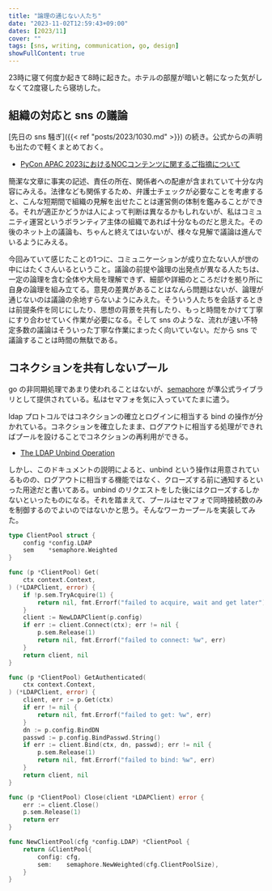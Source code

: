 ```yaml
---
title: "論理の通じない人たち"
date: "2023-11-02T12:59:43+09:00"
dates: [2023/11]
cover: ""
tags: [sns, writing, communication, go, design]
showFullContent: true
---
```


23時に寝て何度か起きて8時に起きた。ホテルの部屋が暗いと朝になった気がしなくて2度寝したら寝坊した。

## 組織の対応と sns の議論

[先日の sns 騒ぎ]({{< ref "posts/2023/1030.md" >}}) の続き。公式からの声明も出たので軽くまとめておく。

* [PyCon APAC 2023におけるNOCコンテンツに関するご指摘について](https://pyconjp.blogspot.com/2023/11/pyconapac2023-statement.html)

簡潔な文章に事実の記述、責任の所在、関係者への配慮が含まれていて十分な内容にみえる。法律なども関係するため、弁護士チェックが必要なことを考慮すると、こんな短期間で組織の見解を出せたことは運営側の体制を鑑みることができる。それが適正かどうかは人によって判断は異なるかもしれないが、私はコミュニティ運営というボランティア主体の組織であれば十分なものだと思えた。その後のネット上の議論も、ちゃんと終えてはいないが、様々な見解で議論は進んでいるようにみえる。

今回みていて感じたことの1つに、コミュニケーションが成り立たない人が世の中にはたくさんいるということ。議論の前提や論理の出発点が異なる人たちは、一定の論理を含む全体や大局を理解できず、細部や詳細のところだけを拠り所に自身の論理を組み立てる。意見の差異があることはなんら問題はないが、論理が通じないのは議論の余地すらないようにみえた。そういう人たちを会話するときは前提条件を同じにしたり、思想の背景を共有したり、もっと時間をかけて丁寧にすり合わせていく作業が必要になる。そして sns のような、流れが速い不特定多数の議論はそういった丁寧な作業にまったく向いていない。だから sns で議論することは時間の無駄である。

## コネクションを共有しないプール

go の非同期処理であまり使われることはないが、[semaphore](https://pkg.go.dev/golang.org/x/sync/semaphore) が準公式ライブラリとして提供されている。私はセマフォを気に入っていてたまに遣う。

ldap プロトコルではコネクションの確立とログインに相当する bind の操作が分かれている。コネクションを確立したまま、ログアウトに相当する処理ができればプールを設けることでコネクションの再利用ができる。

* [The LDAP Unbind Operation](https://ldap.com/the-ldap-unbind-operation/)

しかし、このドキュメントの説明によると、unbind という操作は用意されているものの、ログアウトに相当する機能ではなく、クローズする前に通知するといった用途だと書いてある。unbind のリクエストをした後にはクローズするしかないといったものになる。それを踏まえて、プールはセマフォで同時接続数のみを制御するのでよいのではないかと思う。そんなワーカープールを実装してみた。

```go
type ClientPool struct {
	config *config.LDAP
	sem    *semaphore.Weighted
}

func (p *ClientPool) Get(
	ctx context.Context,
) (*LDAPClient, error) {
	if !p.sem.TryAcquire(1) {
		return nil, fmt.Errorf("failed to acquire, wait and get later")
	}
	client := NewLDAPClient(p.config)
	if err := client.Connect(ctx); err != nil {
		p.sem.Release(1)
		return nil, fmt.Errorf("failed to connect: %w", err)
	}
	return client, nil
}

func (p *ClientPool) GetAuthenticated(
	ctx context.Context,
) (*LDAPClient, error) {
	client, err := p.Get(ctx)
	if err != nil {
		return nil, fmt.Errorf("failed to get: %w", err)
	}
	dn := p.config.BindDN
	passwd := p.config.BindPasswd.String()
	if err := client.Bind(ctx, dn, passwd); err != nil {
		p.sem.Release(1)
		return nil, fmt.Errorf("failed to bind: %w", err)
	}
	return client, nil
}

func (p *ClientPool) Close(client *LDAPClient) error {
	err := client.Close()
	p.sem.Release(1)
	return err
}

func NewClientPool(cfg *config.LDAP) *ClientPool {
	return &ClientPool{
		config: cfg,
		sem:    semaphore.NewWeighted(cfg.ClientPoolSize),
	}
}
```
